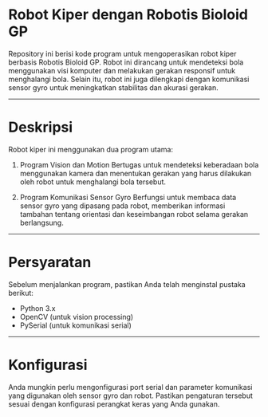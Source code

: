 # Robot Kiper dengan Robotis Bioloid GP
Repository ini berisi kode program untuk mengoperasikan robot kiper berbasis Robotis Bioloid GP. Robot ini dirancang untuk mendeteksi bola menggunakan visi komputer dan melakukan gerakan responsif untuk menghalangi bola. Selain itu, robot ini juga dilengkapi dengan komunikasi sensor gyro untuk meningkatkan stabilitas dan akurasi gerakan.

---

# Deskripsi
Robot kiper ini menggunakan dua program utama:
1. Program Vision dan Motion
   Bertugas untuk mendeteksi keberadaan bola menggunakan kamera dan menentukan gerakan yang harus dilakukan oleh robot untuk menghalangi bola tersebut.

2. Program Komunikasi Sensor Gyro
   Berfungsi untuk membaca data sensor gyro yang dipasang pada robot, memberikan informasi tambahan tentang orientasi dan keseimbangan robot selama gerakan berlangsung.

---

# Persyaratan
Sebelum menjalankan program, pastikan Anda telah menginstal pustaka berikut:
- Python 3.x
- OpenCV (untuk vision processing)
- PySerial (untuk komunikasi serial)

---

# Konfigurasi
Anda mungkin perlu mengonfigurasi port serial dan parameter komunikasi yang digunakan oleh sensor gyro dan robot. Pastikan pengaturan tersebut sesuai dengan konfigurasi perangkat keras yang Anda gunakan.
